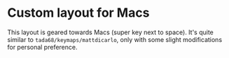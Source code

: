 # Custom layout for Macs 

This layout is geared towards Macs (super key next to space). It's quite similar to `tada68/keymaps/mattdicarlo`, only with some slight modifications for personal preference.
